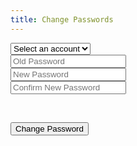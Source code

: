 ```yaml
---
title: Change Passwords
---
```


<form class="restricted r_admin">

<select>
	<option value="" disabled selected hidden>Select an account</option>
	<option value="guest">Guests</option>
	<option value="member">Members</option>
	<option value="admin">Administrators</option>
</select>
<br />
<input type="password" id="old" placeholder="Old Password" /> <br />
<input type="password" id="new1" placeholder="New Password" /> <br />
<input type="password" id="new2" placeholder="Confirm New Password" /> <br />

<span id="msg" style="color: red"></span><br />

<button id="submit">Change Password</button>

</form>

<script src="/js/github.min.js" async defer></script>
<script src="/js/gitauth.js" async defer></script>
<script src="/js/changepassword.js" async defer></script>
<script src="/js/sjcl.js" async defer></script>
